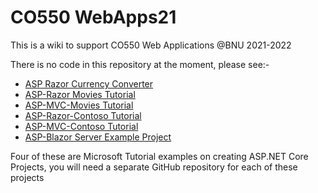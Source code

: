 # CO550 WebApps21
This is a wiki to support CO550 Web Applications @BNU 2021-2022

There is no code in this repository at the moment, please see:-

* [ASP Razor Currency Converter](https://github.com/BNU-550/ASP-Razor-CurrencyConverter-Derek)    
* [ASP-Razor Movies Tutorial](https://learn.microsoft.com/en-gb/aspnet/core/tutorials/razor-pages/?view=aspnetcore-6.0)    
* [ASP-MVC-Movies Tutorial](https://learn.microsoft.com/en-gb/aspnet/core/tutorials/first-mvc-app/start-mvc?view=aspnetcore-6.0&tabs=visual-studio)    
* [ASP-Razor-Contoso Tutorial](https://learn.microsoft.com/en-us/aspnet/core/data/ef-rp/intro?view=aspnetcore-6.0&tabs=visual-studio)    
* [ASP-MVC-Contoso Tutorial](https://learn.microsoft.com/en-us/aspnet/core/data/ef-mvc/intro?view=aspnetcore-6.0)
* [ASP-Blazor Server Example Project]()

Four of these are Microsoft Tutorial examples on creating ASP.NET Core Projects, you will need a separate GitHub repository for each of these projects


